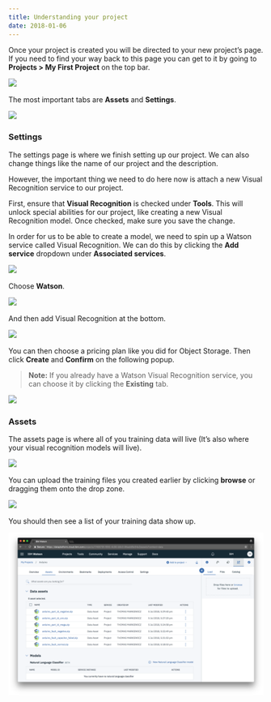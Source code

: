 ```yaml
---
title: Understanding your project
date: 2018-01-06
---
```


Once your project is created you will be directed to your new project’s page. If you need to find your way back to this page you can get to it by going to **Projects > My First Project** on the top bar.

![](https://cdn-images-1.medium.com/max/6208/1*XeBOPqzuso_oyUJQV6Tybg.png)

The most important tabs are **Assets** and **Settings**.

![](https://cdn-images-1.medium.com/max/6208/1*tJHIZdKjYhOy2gHj_VgNwQ.png)

### Settings

The settings page is where we finish setting up our project. We can also change things like the name of our project and the description.

However, the important thing we need to do here now is attach a new Visual Recognition service to our project.

First, ensure that **Visual Recognition** is checked under **Tools**. This will unlock special abilities for our project, like creating a new Visual Recognition model. Once checked, make sure you save the change.

In order for us to be able to create a model, we need to spin up a Watson service called Visual Recognition. We can do this by clicking the **Add service** dropdown under **Associated services**.

![](https://cdn-images-1.medium.com/max/6208/1*nvK4iUnouTwVM5eMbm8E1Q.png)

Choose **Watson**.

![](https://cdn-images-1.medium.com/max/6208/1*0C04p9N0UPeAxOR8aePm_A.png)

And then add Visual Recognition at the bottom.

![](https://cdn-images-1.medium.com/max/6208/1*w1swC8URKDcwVCXMPSjBMw.png)

You can then choose a pricing plan like you did for Object Storage. Then click **Create** and **Confirm** on the following popup.
> **Note:** If you already have a Watson Visual Recognition service, you can choose it by clicking the **Existing** tab.

![](https://cdn-images-1.medium.com/max/6208/1*uWmFqo70ULerPRP7q2Qtyw.png)

### Assets

The assets page is where all of you training data will live (It’s also where your visual recognition models will live).

![](https://cdn-images-1.medium.com/max/6208/1*Vrat4g1QzqOq8DZWOQoWUQ.png)

You can upload the training files you created earlier by clicking **browse** or dragging them onto the drop zone.

![](https://cdn-images-1.medium.com/max/6208/1*UdNqA50sZG6ekN7lH31KUA.png)

You should then see a list of your training data show up.

![](assets/arduino_data_assets.png)

